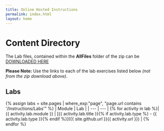 ```yaml
---
title: Online Hosted Instructions
permalink: index.html
layout: home
---
```


# Content Directory

The Lab files, contained within the **AllFiles** folder of the zip can be [DOWNLOADED HERE](https://github.com/MicrosoftLearning/AZ-700-Designing-and-Implementing-Microsoft-Azure-Networking-Solutions/archive/master.zip)

**Please Note:** Use the links to each of the lab exercises listed below *(not from the zip download above)*.

## Labs

{% assign labs = site.pages | where_exp:"page", "page.url contains '/Instructions/Labs'" %}
| Module | Lab |
| --- | --- | 
{% for activity in lab  %}| {{ activity.lab.module }} | [{{ activity.lab.title }}{% if activity.lab.type %} - {{ activity.lab.type }}{% endif %}]({{ site.github.url }}{{ activity.url }}) |
{% endfor %}

